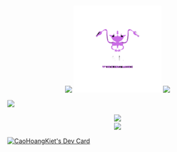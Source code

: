 <body>
<div>
  <p align="center">
   <img width="200px" src="https://media4.giphy.com/media/eLw1b6BOoLoQJNy6PJ/giphy.gif"> 
   <img width="200px" src="CHK-logo.png"> 
   <img width="200px" src="https://media4.giphy.com/media/eLw1b6BOoLoQJNy6PJ/giphy.gif"> 
  </p>
<img src = "https://capsule-render.vercel.app/api?type=transparent&fontColor=ff0073&fontStyle=samakaran&text=CHK&height=150&fontSize=80&desc=Kolkata,%20IN&descAlignY=75&descAlign=82.4"/></div>
  <p align="center">
    <img src="https://readme-typing-svg.herokuapp.com?font=Fira+Code&color=EE64F7&height=100&lines=Software+Developer;Back-End+Developer&descAlignY=75&descAlign=82.4&center=true&vCenter=true"/><br>
     <img src= 'https://capsule-render.vercel.app/api?type=rect&color=gradient&height=2.5'/>
  </p>
</div>
<a href="https://app.daily.dev/kietcaohoang"><img src="https://api.daily.dev/devcards/deede1ea79544dcabd8053c94fde5bca.png?r=mua" width="400" alt="CaoHoangKiet's Dev Card"/></a>
</body>
